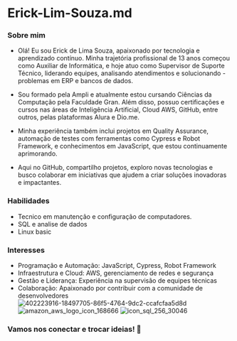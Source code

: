 # Erick-Lim-Souza.md


### Sobre mim

- Olá! Eu sou Erick de Lima Souza, apaixonado por tecnologia e aprendizado contínuo. Minha trajetória profissional de 13 anos começou como Auxiliar de Informática, e hoje atuo como Supervisor de Suporte Técnico, liderando equipes, analisando atendimentos e solucionando -problemas em ERP e bancos de dados.

- Sou formado pela Ampli e atualmente estou cursando Ciências da Computação pela Faculdade Gran. Além disso, possuo certificações e cursos nas áreas de Inteligência Artificial, Cloud AWS, GitHub, entre outros, pelas plataformas Alura e Dio.me.

- Minha experiência também inclui projetos em Quality Assurance, automação de testes com ferramentas como Cypress e Robot Framework, e conhecimentos em JavaScript, que estou continuamente aprimorando.

- Aqui no GitHub, compartilho projetos, exploro novas tecnologias e busco colaborar em iniciativas que ajudem a criar soluções inovadoras e impactantes.

### Habilidades
- Tecnico em manutenção e configuração de computadores.
- SQL e analise de dados
- Linux basic

### Interesses

- Programação e Automação: JavaScript, Cypress, Robot Framework
- Infraestrutura e Cloud: AWS, gerenciamento de redes e segurança
- Gestão e Liderança: Experiência na supervisão de equipes técnicas
- Colaboração: Apaixonado por contribuir com a comunidade de desenvolvedores
![402223916-18497705-86f5-4764-9dc2-ccafcfaa5d8d](https://github.com/user-attachments/assets/03a5e9b5-d66a-47c0-9034-20bf7b364555) ![amazon_aws_logo_icon_168666](https://github.com/user-attachments/assets/057a78c2-2956-44f5-8b9b-9fdfd8cf0b0a) ![icon_sql_256_30046](https://github.com/user-attachments/assets/e1014da9-d52b-46b2-94bb-fc037998760c)








### Vamos nos conectar e trocar ideias! 🚀


